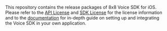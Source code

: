 This repository contains the release packages of 8x8 Voice SDK for iOS. Please refer to the [API License](API-LICENSE.md) and [SDK License](SDK-LICENSE.md) for the license information and to the [documentation](https://developer.8x8.com/connect/docs/overview) for in-depth guide on setting up and integrating the Voice SDK in your own application.
